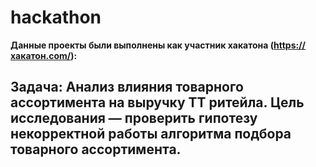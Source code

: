 # hackathon

__Данные проекты были выполнены как участник хакатона (https://хакатон.com/):__

## __Задача:__ Анализ влияния товарного ассортимента на выручку ТТ ритейла. Цель исследования — проверить гипотезу некорректной работы алгоритма подбора товарного ассортимента.
